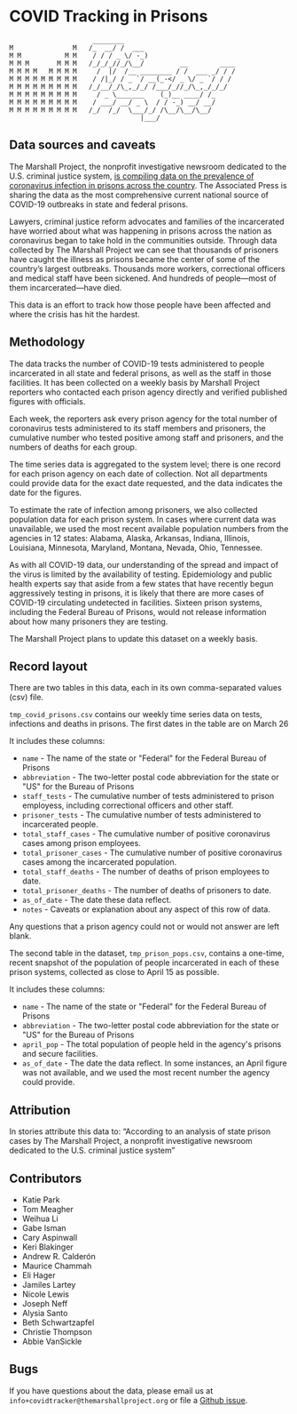 # COVID Tracking in Prisons

```
                     ________
M               M   /_  __/ /  ___
M M           M M    / / / _ \/ -_)
M M M       M M M   /_/_/_//_/\__/         __        ____
M M M M   M M M M     /  |/  /__ ________ / /  ___ _/ / /
M M M M M M M M M    / /|_/ / _ `/ __(_-</ _ \/ _ `/ / /
M M M M M M M M M   /_/__/_/\_,_/_/ /___/_//_/\_,_/_/_/
M M M M M M M M M     / _ \_______    (_)__ ____/ /_
M M M M M M M M M    / ___/ __/ _ \  / / -_) __/ __/
M M M M M M M M M   /_/  /_/  \___/_/ /\__/\__/\__/
                                 |___/

```

## Data sources and caveats
The Marshall Project, the nonprofit investigative newsroom dedicated to the U.S. criminal justice system, [is compiling data on the prevalence of coronavirus infection in prisons across the country](https://www.themarshallproject.org/2020/05/01/a-state-by-state-look-at-coronavirus-in-prisons). The Associated Press is sharing the data as the most comprehensive current national source of COVID-19 outbreaks in state and federal prisons.

Lawyers, criminal justice reform advocates and families of the incarcerated have worried about what was happening in prisons across the nation as coronavirus began to take hold in the communities outside. Through data collected by The Marshall Project we can see that thousands of prisoners have caught the illness as prisons became the center of some of the country’s largest outbreaks. Thousands more workers, correctional officers and medical staff have been sickened. And hundreds of people—most of them incarcerated—have died.

This data is an effort to track how those people have been affected and where the crisis has hit the hardest.

## Methodology
The data tracks the number of COVID-19 tests administered to people incarcerated in all state and federal prisons, as well as the staff in those facilities. It has been collected on a weekly basis by Marshall Project reporters who contacted each prison agency directly and verified published figures with officials.

Each week, the reporters ask every prison agency for the total number of coronavirus tests administered to its staff members and prisoners, the cumulative number who tested positive among staff and prisoners, and the numbers of deaths for each group.

The time series data is aggregated to the system level; there is one record for each prison agency on each date of collection. Not all departments could provide data for the exact date requested, and the data indicates the date for the figures.

To estimate the rate of infection among prisoners, we also collected population data for each prison system. In cases where current data was unavailable, we used the most recent available population numbers from the agencies in 12 states: Alabama, Alaska, Arkansas, Indiana, Illinois, Louisiana, Minnesota, Maryland, Montana, Nevada, Ohio, Tennessee.

As with all COVID-19 data, our understanding of the spread and impact of the virus is limited by the availability of testing. Epidemiology and public health experts say that aside from a few states that have recently begun aggressively testing in prisons, it is likely that there are more cases of COVID-19 circulating undetected in facilities. Sixteen prison systems, including the Federal Bureau of Prisons, would not release information about how many prisoners they are testing.

The Marshall Project plans to update this dataset on a weekly basis.

## Record layout
There are two tables in this data, each in its own comma-separated values (csv) file.

`tmp_covid_prisons.csv` contains our weekly time series data on tests, infections and deaths in prisons. The first dates in the table are on March 26
 
It includes these columns:
* `name` - The name of the state or "Federal" for the Federal Bureau of Prisons
* `abbreviation` - The two-letter postal code abbreviation for the state or "US" for the Bureau of Prisons
* `staff_tests` - The cumulative number of tests administered to prison employess, including correctional officers and other staff.
* `prisoner_tests` - The cumulative number of tests administered to incarcerated people.
* `total_staff_cases` - The cumulative number of positive coronavirus cases among prison employees.
* `total_prisoner_cases` - The cumulative number of positive coronavirus cases among the incarcerated population.
* `total_staff_deaths` - The number of deaths of prison employees to date.
* `total_prisoner_deaths` - The number of deaths of prisoners to date.
* `as_of_date` - The date these data reflect.
* `notes` - Caveats or explanation about any aspect of this row of data.

Any questions that a prison agency could not or would not answer are left blank.

The second table in the dataset, `tmp_prison_pops.csv`, contains a one-time, recent snapshot of the population of people incarcerated in each of these prison systems, collected as close to April 15 as possible.

It includes these columns:
* `name` - The name of the state or "Federal" for the Federal Bureau of Prisons
* `abbreviation` - The two-letter postal code abbreviation for the state or "US" for the Bureau of Prisons
* `april_pop` - The total population of people held in the agency's prisons and secure facilities.
* `as_of_date` - The date the data reflect. In some instances, an April figure was not available, and we used the most recent number the agency could provide.

## Attribution
In stories attribute this data to: “According to an analysis of state prison cases by The Marshall Project, a nonprofit investigative newsroom dedicated to the U.S. criminal justice system”

## Contributors
* Katie Park
* Tom Meagher
* Weihua Li
* Gabe Isman
* Cary Aspinwall
* Keri Blakinger
* Andrew R. Calderón
* Maurice Chammah
* Eli Hager
* Jamiles Lartey
* Nicole Lewis
* Joseph Neff
* Alysia Santo
* Beth Schwartzapfel
* Christie Thompson
* Abbie VanSickle

## Bugs
If you have questions about the data, please email us at ```info+covidtracker@themarshallproject.org``` or file a [Github issue](https://github.com/themarshallproject/COVID_prison_data/issues).


